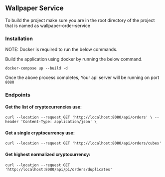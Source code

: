 ## Wallpaper Service

To build the project make sure you are in the root directory of the project that is named as wallpaper-order-service


### Installation

NOTE: Docker is required to run the below commands.

Build the application using docker by running the below command.

````docker-compose up --build -d````

Once the above process completes, Your api server will be running on port ``8080``

### Endpoints

#### Get the list of cryptocurrencies use:

``curl --location --request GET 'http://localhost:8080/api/orders' \
--header 'Content-Type: application/json' \
``

#### Get a single cryptocurrency use:

`` curl --location --request GET 'http://localhost:8080/api/orders/cubes' ``


#### Get highest normalized cryptocurrency:


`` curl --location --request GET 'http://localhost:8080/api/pi/orders/duplicates' ``
